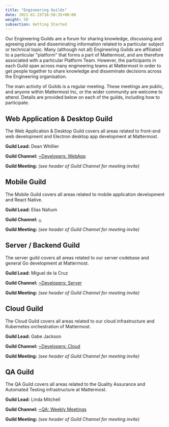 ```yaml
---
title: "Engineering Guilds"
date: 2021-01-25T16:50:35+00:00
weight: 50
subsection: Getting Started
---
```


Our Engineering Guilds are a forum for sharing knowledge, discussing and agreeing plans and
disseminating information related to a particular subject or technical topic. Many (although
not all) Engineering Guilds are affiliated to a particular "platform" that forms a part of
Mattermost, and are therefore associated with a particular Platform Team. However, the
participants in each Guild span across many engineering teams at Mattermost in order to get
people together to share knowledge and disseminate decisions across the Engineering organisation.

The main activity of Guilds is a regular meeting. These meetings are public,
and anyone within Mattermost Inc, or the wider community are welcome to attend. Details
are provided below on each of the guilds, including how to participate.


## Web Application & Desktop Guild

The Web Application & Desktop Guild covers all areas related to front-end web development and
Electron desktop app development at Mattermost.

**Guild Lead:** Dean Whillier

**Guild Channel:** [~Developers: WebApp](https://community.mattermost.com/core/channels/webapp)

**Guild Meeting:** *(see header of Guild Channel for meeting invite)*


## Mobile Guild

The Mobile Guild covers all areas related to mobile application development and React Native.

**Guild Lead:** Elias Nahum

**Guild Channel:** [~]()

**Guild Meeting:** *(see header of Guild Channel for meeting invite)*


## Server / Backend Guild

The server guild covers all areas related to our server codebase and general Go development
at Mattermost.

**Guild Lead:** Miguel de la Cruz

**Guild Channel:** [~Developers: Server](https://community.mattermost.com/core/channels/developers-server)

**Guild Meeting:** *(see header of Guild Channel for meeting invite)*


## Cloud Guild

The Cloud Guild covers all areas related to our cloud infrastructure and Kubernetes orchestration of Mattermost.

**Guild Lead:** Gabe Jackson

**Guild Channel:** [~Developers: Cloud](https://community-daily.mattermost.com/core/channels/cloud)

**Guild Meeting:** *(see header of Guild Channel for meeting invite)*


## QA Guild

The QA Guild covers all areas related to the Quality Assurance and Automated Testing
infrastructure at Mattermost.

**Guild Lead:** Linda Mitchell

**Guild Channel:** [~QA: Weekly Meetings](https://community.mattermost.com/core/channels/qa-weekly-meetings)

**Guild Meeting:** *(see header of Guild Channel for meeting invite)*
